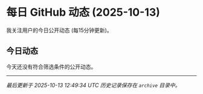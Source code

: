 # 每日 GitHub 动态 (2025-10-13)

我关注用户的今日公开动态 (每15分钟更新)。

## 今日动态

今天还没有符合筛选条件的公开动态。

---
*最后更新于 2025-10-13 12:49:34 UTC*
*历史记录保存在 `archive` 目录中。*
